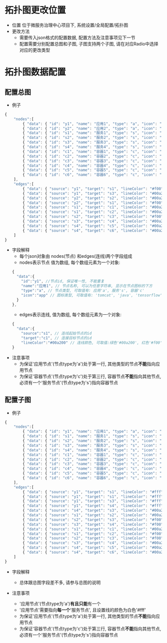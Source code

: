 # 拓扑图更改位置
- 位置
    位于微服务治理中心项目下, 系统设置/全局配置/拓扑图
- 更改方法
    - 需要传入json格式的配置数据, 配置方法及注意事项见下一节
    - 配置需要分别配置总图和子图, 子图支持两个子图, 请在对应Radio中选择对应的更改类型
    
# 拓扑图数据配置
## 配置总图
- 例子
``` js
{
    "nodes":[
        { "data": { "id": "y1", "name": "应用1", "type": "a", "icon": "app" } },
        { "data": { "id": "y2", "name": "应用2", "type": "a", "icon": "app" } },
        { "data": { "id": "s1", "name": "服务1", "type": "s", "icon": "tomcat" } },
        { "data": { "id": "s2", "name": "服务2", "type": "s", "icon": "mysql" } },
        { "data": { "id": "s3", "name": "服务3", "type": "s", "icon": "redis" } },
        { "data": { "id": "s4", "name": "服务4", "type": "s", "icon": "java" } },
        { "data": { "id": "c1", "name": "容器1", "type": "c", "icon": "zookeeper" } },
        { "data": { "id": "c2", "name": "容器2", "type": "c", "icon": "nginx" } },
        { "data": { "id": "c3", "name": "容器3", "type": "c", "icon": "tensorflow" } },
        { "data": { "id": "c4", "name": "容器4", "type": "c", "icon": "tensorflow" } },
        { "data": { "id": "c5", "name": "容器5", "type": "c", "icon": "redis" } },
        { "data": { "id": "c6", "name": "容器6", "type": "c", "icon": "java" } }
    ],
    "edges":[
        { "data": { "source": "y1", "target": "s1", "lineColor": "#f00"} },
        { "data": { "source": "y1", "target": "s3", "lineColor": "#00a200" } },
        { "data": { "source": "y2", "target": "s2", "lineColor": "#00a200" } },
        { "data": { "source": "y2", "target": "s1", "lineColor": "#f00"} },
        { "data": { "source": "s1", "target": "c1", "lineColor": "#00a200" } },
        { "data": { "source": "s1", "target": "c2", "lineColor": "#00a200" } },
        { "data": { "source": "s2", "target": "c3", "lineColor": "#f00"} },
        { "data": { "source": "s3", "target": "c4", "lineColor": "#00a200" } },
        { "data": { "source": "s4", "target": "c5", "lineColor": "#00a200" } },
        { "data": { "source": "s4", "target": "c6", "lineColor": "#00a200" } }
    ]
}
```

- 字段解释
    - 每个json对象由 nodes(节点) 和edges(连线)两个字段组成
    - nodes表示节点 值为数组, 每个数组元素为一个对象:
    ``` js
    {
      "data":{
        "id":"y1", //节点id, 保证唯一性, 不能重复
        "name":"应用1", // 节点名称, 可以为任意字符串, 显示在节点图标的下方
        "type":"a", // 节点类型, 可取值有: 应用'a', 服务's', 容器'c'
        "icon":"app" // 图标类型, 可取值有: 'tomcat', 'java', 'tensorflow', 'mysql', 'redis', 'zookeeper', 'nginx', 'app'
      }
    },
    ```
    - edges表示连线, 值为数组, 每个数组元素为一个对象:
    ``` js
    {
      "data":{
        "source":"s1", // 连线起始节点的id
        "target":"c1", // 连接目标节点的id
        "lineColor":"#00a200" // 连线颜色, 可取值:绿色'#00a200', 红色'#f00', 白色'#fff'
    }
    ```
- 注意事项
    - 为保证'应用节点'(节点type为'a')处于第一行, 其他类型的节点**不能**指向应用节点
    - 为保证'容器节点'(节点type为'c')处于第三行, 容器节点**不能**指向其他节点, 必须有一个'服务节点'(节点type为's')指向容器节点


## 配置子图
- 例子
``` js
{
    "nodes":[
        { "data": { "id": "y1", "name": "应用1", "type": "a", "icon": "app" } },
        { "data": { "id": "s1", "name": "服务1", "type": "s", "icon": "tomcat" } },
        { "data": { "id": "s2", "name": "服务2", "type": "s", "icon": "mysql" } },
        { "data": { "id": "s3", "name": "服务3", "type": "s", "icon": "redis" } },
        { "data": { "id": "s4", "name": "服务4", "type": "s", "icon": "java" } },
        { "data": { "id": "c1", "name": "容器1", "type": "c", "icon": "zookeeper" } },
        { "data": { "id": "c2", "name": "容器2", "type": "c", "icon": "nginx" } },
        { "data": { "id": "c3", "name": "容器3", "type": "c", "icon": "tensorflow" } },
        { "data": { "id": "c4", "name": "容器4", "type": "c", "icon": "tensorflow" } },
        { "data": { "id": "c5", "name": "容器5", "type": "c", "icon": "redis" } },
        { "data": { "id": "c6", "name": "容器6", "type": "c", "icon": "java" } }
    ],
    "edges":[
        { "data": { "source": "y1", "target": "s1", "lineColor": "#fff"} },
        { "data": { "source": "y1", "target": "s1", "lineColor": "#fff"} },
        { "data": { "source": "y1", "target": "s3", "lineColor": "#fff"} },
        { "data": { "source": "y1", "target": "s4", "lineColor": "#fff"} },
        { "data": { "source": "s4", "target": "s3", "lineColor": "#00a200"} },
        { "data": { "source": "s1", "target": "s2", "lineColor": "#00a200" } },
        { "data": { "source": "s2", "target": "s3", "lineColor": "#f00" } },
        { "data": { "source": "s3", "target": "s4", "lineColor": "#f00"} },
        { "data": { "source": "s1", "target": "c1", "lineColor": "#00a200" } },
        { "data": { "source": "s1", "target": "c2", "lineColor": "#f00" } },
        { "data": { "source": "s2", "target": "c3", "lineColor": "#f00"} },
        { "data": { "source": "s3", "target": "c4", "lineColor": "#00a200" } },
        { "data": { "source": "s4", "target": "c5", "lineColor": "#00a200" } },
        { "data": { "source": "s4", "target": "c6", "lineColor": "#00a200" } }
    ]
}
```

- 字段解释
    - 总体跟总图字段差不多, 请参与总图的说明

- 注意事项
    - '应用节点'(节点type为'a')**有且只能**有一个
    - '应用节点'需要指向**每一个**'服务节点', 且设置线的颜色为白色'#fff'
    - 为保证'应用节点'(节点type为'a')处于第一行, 其他类型的节点**不能**指向应用节点
    - 为保证'容器节点'(节点type为'c')处于第三行, 容器节点**不能**指向其他节点, 必须有一个'服务节点'(节点type为's')指向容器节点
